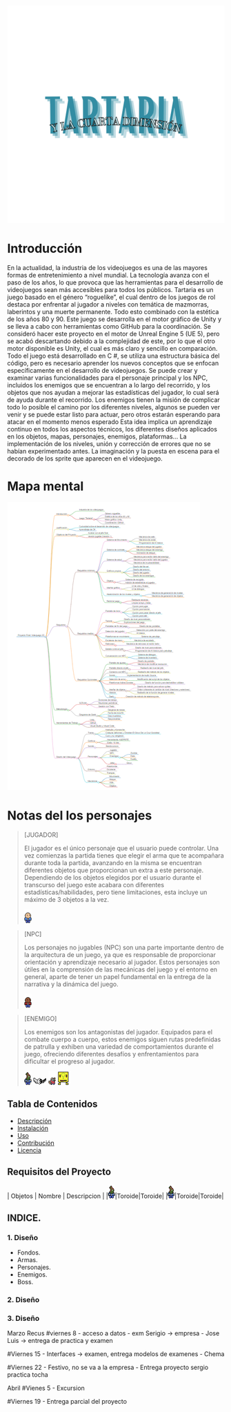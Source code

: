 ![logo](image.png)

# Introducción

En la actualidad, la industria de los videojuegos es una de las mayores formas de entretenimiento a nivel mundial. La tecnología avanza con el paso de los años, lo que provoca que las herramientas para el desarrollo de videojuegos sean más accesibles para todos los públicos.
Tartaria es un juego basado en el género “roguelike”, el cual dentro de los juegos de rol destaca por enfrentar al jugador a niveles con temática de mazmorras, laberintos y una muerte permanente. Todo esto combinado con la estética de los años 80 y 90. Este juego se desarrolla en el motor gráfico de Unity y se lleva a cabo con herramientas como GitHub para la coordinación.
Se consideró hacer este proyecto en el motor de Unreal Engine 5 (UE 5), pero se acabó descartando debido a la complejidad de este, por lo que el otro motor disponible es Unity, el cual es más claro y sencillo en comparación.
Todo el juego está desarrollado en C #, se utiliza una estructura básica del código, pero es necesario aprender los nuevos conceptos que se enfocan específicamente en el desarrollo de videojuegos. Se puede crear y examinar varias funcionalidades para el personaje principal y los NPC, incluidos los enemigos que se encuentran a lo largo del recorrido, y los objetos que nos ayudan a mejorar las estadísticas del jugador, lo cual será de ayuda durante el recorrido. Los enemigos tienen la misión de complicar todo lo posible el camino por los diferentes niveles, algunos se pueden ver venir y se puede estar listo para actuar, pero otros estarán esperando para atacar en el momento menos esperado
Esta idea implica un aprendizaje continuo en todos los aspectos técnicos, los diferentes diseños aplicados en los objetos, mapas, personajes, enemigos, plataformas… La implementación de los niveles, unión y corrección de errores que no se habían experimentado antes. La imaginación y la puesta en escena para el decorado de los sprite que aparecen en el videojuego.

# Mapa mental

![->](mapaMental2.png)

# Notas del los personajes

> [JUGADOR]
>
> El jugador es el único personaje que el usuario puede controlar. Una vez comienzas la partida tienes que elegir el arma que te acompañara durante toda la partida, avanzando en la misma se encuentran diferentes objetos que proporcionan un extra a este personaje.
> Dependiendo de los objetos elegidos por el usuario durante el transcurso del juego este acabara con diferentes estadísticas/habilidades, pero tiene limitaciones, esta incluye un máximo de 3 objetos a la vez.
>
>![->](NPC.png)

> [NPC]
>
> Los personajes no jugables (NPC) son una parte importante dentro de la arquitectura de un juego, ya que es responsable de proporcionar orientación y aprendizaje necesario al jugador. Estos personajes son útiles en la comprensión de las mecánicas del juego y el entorno en general, aparte de tener un papel fundamental en la entrega de la narrativa y la dinámica del juego.
>
>![->](NPC2.png)

> [ENEMIGO]
>
> Los enemigos son los antagonistas del jugador. Equipados para el combate cuerpo a cuerpo, estos enemigos siguen rutas predefinidas de patrulla y exhiben una variedad de comportamientos durante el juego, ofreciendo diferentes desafíos y enfrentamientos para dificultar el progreso al jugador.
>
>![->](Enemigo1.png)
>![->](EnemigoVolador1.png)
>![->](Rata.png)
>![->](Glovo.png)


## Tabla de Contenidos
- [Descripción](#descripción)
- [Instalación](#instalación)
- [Uso](#uso)
- [Contribución](#contribución)
- [Licencia](#licencia)

## Requisitos del Proyecto

| Objetos | Nombre | Descripcion |
|![->](Enemigo1.png)|Toroide|Toroide|
|![->](Enemigo1.png)|Toroide|Toroide|


## INDICE.

### 1. Diseño

- Fondos.
- Armas.
- Personajes.
- Enemigos.
- Boss.

### 2. Diseño

### 3. Diseño

Marzo
Recus
#viernes 8 - acceso a datos - exm Serigio -> empresa - Jose Luis -> entrega de practica y examen

#Viernes 15 - Interfaces -> examen, entrega modelos de examenes - Chema

#Viernes 22 - Festivo, no se va a la empresa - Entrega proyecto sergio practica tocha

Abril
#Vienes 5 - Excursion

#Viernes 19 - Entrega parcial del proyecto
